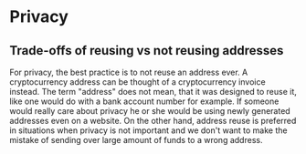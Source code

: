 # Privacy

## Trade-offs of reusing vs not reusing addresses

For privacy, the best practice is to not reuse an address ever. A cryptocurrency address can be thought of a cryptocurrency invoice instead. The term "address" does not mean, that it was designed to reuse it, like one would do with a bank account number for example. If someone would really care about privacy he or she would be using newly generated addresses even on a website.
On the other hand, address reuse is preferred in situations when privacy is not important and we don't want to make the mistake of sending over large amount of funds to a wrong address.
 
